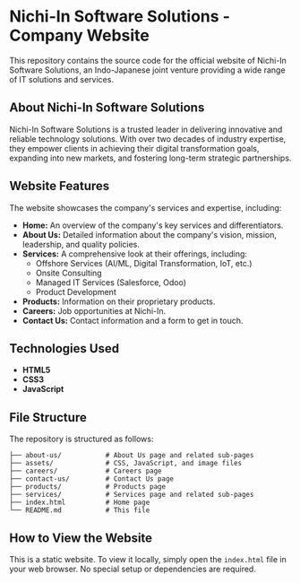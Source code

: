# Nichi-In Software Solutions - Company Website

This repository contains the source code for the official website of Nichi-In Software Solutions, an Indo-Japanese joint venture providing a wide range of IT solutions and services.

## About Nichi-In Software Solutions

Nichi-In Software Solutions is a trusted leader in delivering innovative and reliable technology solutions. With over two decades of industry expertise, they empower clients in achieving their digital transformation goals, expanding into new markets, and fostering long-term strategic partnerships.

## Website Features

The website showcases the company's services and expertise, including:

*   **Home:** An overview of the company's key services and differentiators.
*   **About Us:** Detailed information about the company's vision, mission, leadership, and quality policies.
*   **Services:** A comprehensive look at their offerings, including:
    *   Offshore Services (AI/ML, Digital Transformation, IoT, etc.)
    *   Onsite Consulting
    *   Managed IT Services (Salesforce, Odoo)
    *   Product Development
*   **Products:** Information on their proprietary products.
*   **Careers:** Job opportunities at Nichi-In.
*   **Contact Us:** Contact information and a form to get in touch.

## Technologies Used

*   **HTML5**
*   **CSS3**
*   **JavaScript**

## File Structure

The repository is structured as follows:

```
├── about-us/           # About Us page and related sub-pages
├── assets/             # CSS, JavaScript, and image files
├── careers/            # Careers page
├── contact-us/         # Contact Us page
├── products/           # Products page
├── services/           # Services page and related sub-pages
├── index.html          # Home page
└── README.md           # This file
```

## How to View the Website

This is a static website. To view it locally, simply open the `index.html` file in your web browser. No special setup or dependencies are required.